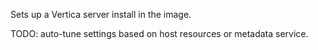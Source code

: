 Sets up a Vertica server install in the image.

TODO: auto-tune settings based on host resources or metadata service.

